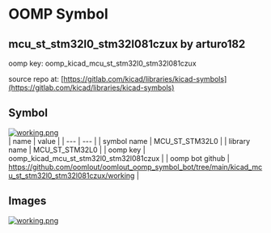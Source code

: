 # OOMP Symbol  
## mcu_st_stm32l0_stm32l081czux  by arturo182  
  
oomp key: oomp_kicad_mcu_st_stm32l0_stm32l081czux  
  
source repo at: [https://gitlab.com/kicad/libraries/kicad-symbols](https://gitlab.com/kicad/libraries/kicad-symbols)  
## Symbol  
  
[![working.png](working_600.png)](working.png)  
| name | value | 
| --- | --- | 
| symbol name | MCU_ST_STM32L0 | 
| library name | MCU_ST_STM32L0 | 
| oomp key | oomp_kicad_mcu_st_stm32l0_stm32l081czux | 
| oomp bot github | https://github.com/oomlout/oomlout_oomp_symbol_bot/tree/main/kicad_mcu_st_stm32l0_stm32l081czux/working | 
## Images  
  
[![working.png](working_140.png)](working.png)  

